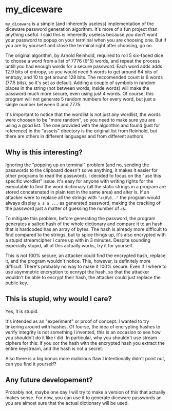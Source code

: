 # my_diceware

`my_diceware` is a simple (and inherently useless) implementation of the diceware password generation algorithm. It's more of a fun project than anything useful.
I said this is inherently useless because you don't want your password to popup on your terminal when you are choosing one. But if you are by yourself and close the terminal right after choosing, go on.

The original algorithm, by Arnold Reinhold, required to roll 5 six-faced dice to choose a word from a list of 7776 (6^5) words, and repeat the process untill you had enough words for a secure password.
Each word adds adds 12.9 bits of entropy, so you would need 5 words to get around 64 bits of entropy, and 10 to get around 128 bits. The reccomended count is 6 words (77.5 bits), so it's set as default. Adding a couple of symbols in random places in the string (not between words, inside words) will make the password much more secure, even using just 4 words.
Of course, this program will not generate 5 random numbers for every word, but just a single number between 0 and 7775.

It's important to notice that the wordlist is not just any wordlist, the words were choosen to be "more random", so you need to make sure you are using a good list.
The one provided with the algorithm and found (just for reference) in the "assets" directory is the original list from Reinhold, but there are others in different languages and from different authors.

## Why is this interesting?

Ignoring the "popping up on terminal" problem (and no, sending the passwords to the clipboard doesn't solve anything, it makes it easier for other programs to read the password). I decided to focus on the "use this specific wordlist" issue.
It's easy for anyone with writing rights for the executable to find the word dictionary (all the static strings in a program are stored concatenated in plain text in the same area) and alter is.
If an attacker were to replace all the strings with `"a\0\0.."` the program would always display `a a a ...` as generated password, making the cracking of the password just a matter of guessing the number of `a`s.

To mitigate this problem, before generating the password, the program generates a salted hash of the whole dictionary and compare it to an hash that is hardcoded has an array of bytes.
The hash is already more difficult to find compared to the strings, but to spice things up, it's also encrypted with a stupid streamcipher I came up with in 3 minutes.
Despite sounding expecially stupid, all of this actually works, try it for yourself.

This is not 100% secure, an attacker could find the encrypted hash, replace it, and the program wouldn't notice. This, however, is definitely more difficult.
There's probably no way to make it 100% secure. Even if I where to use asymmetric encryption to ecnrypt the hash, so that the attacker wouldn't be able to encrypt their hash, the attacker could just replace the public key.

## This is stupid, why would I care?

Yes, it is stupid.

It's intended as an "experiment" or proof of concept. I wanted to try tinkering around with hashes.
Of fourse, the idea of encrypting hashes to verify integrity is not something I invented, this is an occasion to see how you shouldn't do it like i did.
In particular, why you shouldn't use stream ciphers for this: if you xor the hash with the encrypted hash you extract the entire keystream, and the hash is not a secret.

Also there is a big bonus more malicious flaw I intentionally didn't point out, can you find it yourself?

## Any future developement?

Probably not, maybe one day I will try to make a version of this that actually makes sense. For now, you can use it to generate diceware passwords an you are almost sure that the actual dictionary will be used.
